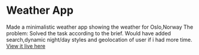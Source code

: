 # Weather App
Made a minimalistic weather app showing the weather for Oslo,Norway
The problem: Solved the task according to the brief. Would have added search,dynamic night/day styles and geolocation of user if i had more time.
[View it live here](https://oslo-weather.netlify.app)
